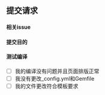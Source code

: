 <!-- 
请按照如下模板去填写的pr申请，方便我们更快的帮助您merge。
-->

## 提交请求

#### 相关issue
<!-- 可以参考如下来表明你的pr相关的issue -->
<!-- Fixes 代表你修复的问题，将会自动关联你的问题编号 -->
<!-- Fixes #issue的编号-->
<!-- Addresses 这个不会自动关联，但是你仍然应该填写相关编号 -->
<!-- Addresses #issue的编号-->

#### 提交目的
<!-- 请说明你的提交的内容是干什么用的，如果issue里面已经说明清楚，这里可以写查阅issue或不填 -->

#### 测试编译
- [ ] 我的编译没有问题并且页面排版正常
- [ ] 我没有更改_config.yml和Gemfile
- [ ] 我的文件更改符合模板要求